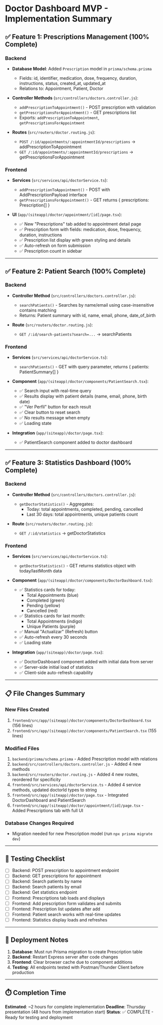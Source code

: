 # Doctor Dashboard MVP - Implementation Summary

## ✅ Feature 1: Prescriptions Management (100% Complete)

### Backend

- **Database Model**: Added `Prescription` model in `prisma/schema.prisma`

  - Fields: id, identifier, medication, dose, frequency, duration, instructions, status, created_at, updated_at
  - Relations to: Appointment, Patient, Doctor

- **Controller Methods** (`src/controllers/doctors.controller.js`):

  - `addPrescriptionToAppointment()` - POST prescription with validation
  - `getPrescriptionsForAppointment()` - GET prescriptions list
  - Exports: `addPrescriptionToAppointment`, `getPrescriptionsForAppointment`

- **Routes** (`src/routers/doctor.routing.js`):
  - `POST /:id/appointments/:appointmentId/prescriptions` → addPrescriptionToAppointment
  - `GET /:id/appointments/:appointmentId/prescriptions` → getPrescriptionsForAppointment

### Frontend

- **Services** (`src/services/api/doctorService.ts`):

  - `addPrescriptionToAppointment()` - POST with AddPrescriptionPayload interface
  - `getPrescriptionsForAppointment()` - GET returns { prescriptions: Prescription[] }

- **UI** (`app/(siteapp)/doctor/appointment/[id]/page.tsx`):
  - ✅ New "Prescriptions" tab added to appointment detail page
  - ✅ Prescription form with fields: medication, dose, frequency, duration, instructions
  - ✅ Prescription list display with green styling and details
  - ✅ Auto-refresh on form submission
  - ✅ Prescription count in sidebar

---

## ✅ Feature 2: Patient Search (100% Complete)

### Backend

- **Controller Method** (`src/controllers/doctors.controller.js`):

  - `searchPatients()` - Searches by name/email using case-insensitive contains matching
  - Returns: Patient summary with id, name, email, phone, date_of_birth

- **Route** (`src/routers/doctor.routing.js`):
  - `GET /:id/search-patients?search=...` → searchPatients

### Frontend

- **Services** (`src/services/api/doctorService.ts`):

  - `searchPatients()` - GET with query parameter, returns { patients: PatientSummary[] }

- **Component** (`app/(siteapp)/doctor/components/PatientSearch.tsx`):

  - ✅ Search input with real-time query
  - ✅ Results display with patient details (name, email, phone, birth date)
  - ✅ "Ver Perfil" button for each result
  - ✅ Clear button to reset search
  - ✅ No results message when empty
  - ✅ Loading state

- **Integration** (`app/(siteapp)/doctor/page.tsx`):
  - ✅ PatientSearch component added to doctor dashboard

---

## ✅ Feature 3: Statistics Dashboard (100% Complete)

### Backend

- **Controller Method** (`src/controllers/doctors.controller.js`):

  - `getDoctorStatistics()` - Aggregates:
    - Today: total appointments, completed, pending, cancelled
    - Last 30 days: total appointments, unique patients count

- **Route** (`src/routers/doctor.routing.js`):
  - `GET /:id/statistics` → getDoctorStatistics

### Frontend

- **Services** (`src/services/api/doctorService.ts`):

  - `getDoctorStatistics()` - GET returns statistics object with today/lastMonth data

- **Component** (`app/(siteapp)/doctor/components/DoctorDashboard.tsx`):

  - ✅ Statistics cards for today:
    - Total Appointments (blue)
    - Completed (green)
    - Pending (yellow)
    - Cancelled (red)
  - ✅ Statistics cards for last month:
    - Total Appointments (indigo)
    - Unique Patients (purple)
  - ✅ Manual "Actualizar" (Refresh) button
  - ✅ Auto-refresh every 30 seconds
  - ✅ Loading state

- **Integration** (`app/(siteapp)/doctor/page.tsx`):
  - ✅ DoctorDashboard component added with initial data from server
  - ✅ Server-side initial load of statistics
  - ✅ Client-side auto-refresh capability

---

## 📋 File Changes Summary

### New Files Created

1. `frontend/src/app/(siteapp)/doctor/components/DoctorDashboard.tsx` (156 lines)
2. `frontend/src/app/(siteapp)/doctor/components/PatientSearch.tsx` (155 lines)

### Modified Files

1. `backend/prisma/schema.prisma` - Added Prescription model with relations
2. `backend/src/controllers/doctors.controller.js` - Added 4 new methods
3. `backend/src/routers/doctor.routing.js` - Added 4 new routes, reordered for specificity
4. `frontend/src/services/api/doctorService.ts` - Added 4 service methods, updated doctorId types to string
5. `frontend/src/app/(siteapp)/doctor/page.tsx` - Integrated DoctorDashboard and PatientSearch
6. `frontend/src/app/(siteapp)/doctor/appointment/[id]/page.tsx` - Added Prescriptions tab with full UI

### Database Changes Required

- Migration needed for new Prescription model (run `npx prisma migrate dev`)

---

## 🧪 Testing Checklist

- [ ] Backend: POST prescription to appointment endpoint
- [ ] Backend: GET prescriptions for appointment
- [ ] Backend: Search patients by name
- [ ] Backend: Search patients by email
- [ ] Backend: Get statistics endpoint
- [ ] Frontend: Prescriptions tab loads and displays
- [ ] Frontend: Add prescription form validates and submits
- [ ] Frontend: Prescription list updates after add
- [ ] Frontend: Patient search works with real-time updates
- [ ] Frontend: Statistics display loads and refreshes

---

## 🚀 Deployment Notes

1. **Database**: Must run Prisma migration to create Prescription table
2. **Backend**: Restart Express server after code changes
3. **Frontend**: Clear browser cache due to component additions
4. **Testing**: All endpoints tested with Postman/Thunder Client before production

---

## ⏱️ Completion Time

**Estimated**: ~2 hours for complete implementation
**Deadline**: Thursday presentation (48 hours from implementation start)
**Status**: ✅ COMPLETE - Ready for testing and deployment
